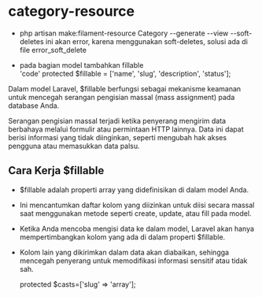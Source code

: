# category-resource

- php artisan make:filament-resource Category --generate --view --soft-deletes
  ini akan error, karena menggunakan soft-deletes, solusi ada di file error_soft_delete

- pada bagian model tambahkan fillable  
  'code' protected $fillable = ['name', 'slug', 'description', 'status'];

Dalam model Laravel, $fillable berfungsi sebagai mekanisme keamanan untuk mencegah serangan pengisian massal (mass assignment) pada database Anda.

Serangan pengisian massal terjadi ketika penyerang mengirim data berbahaya melalui formulir atau permintaan HTTP lainnya. Data ini dapat berisi informasi yang tidak diinginkan, seperti mengubah hak akses pengguna atau memasukkan data palsu.

## Cara Kerja $fillable
- $fillable adalah properti array yang didefinisikan di dalam model Anda.
- Ini mencantumkan daftar kolom yang diizinkan untuk diisi secara massal saat menggunakan metode seperti create, update, atau fill pada model.
- Ketika Anda mencoba mengisi data ke dalam model, Laravel akan hanya mempertimbangkan kolom yang ada di dalam properti $fillable.
- Kolom lain yang dikirimkan dalam data akan diabaikan, sehingga mencegah penyerang untuk memodifikasi informasi sensitif atau tidak sah.


    protected $casts=['slug' => 'array'];   